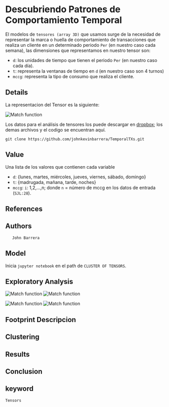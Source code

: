 # Descubriendo Patrones de Comportamiento Temporal

El modelos de `tensores (array 3D)` que usamos surge de la necesidad de representar la marca o huella de comportamiento de transacciones que realiza un cliente en un determinado periodo `Per` (en nuestro caso cada semana), las dimensiones que representamos en nuestro tensor son:

- `d`: los unidades de tiempo que tienen el periodo `Per` (en nuestro caso cada día).
- `t`: representa la ventanas de tiempo en `d` (en nuestro caso son 4 turnos)
- `mccg`:  representa la tipo de consumo que realiza el cliente.


## Details
La representacion del Tensor es la siguiente:

![Match function](https://user-images.githubusercontent.com/7105645/46182744-421d5600-c293-11e8-8b30-efd93fa1395a.png)

Los datos para el análisis de tensores los puede descargar en [dropbox][dropbox];
los demas archivos y el codigo se encuentran aquí.
```git
git clone https://github.com/johnkevinbarrera/TemporalTXs.git
```

## Value

Una lista de los valores que contienen cada variable

- `d`: {lunes, martes, miércoles, jueves, viernes, sábado, domingo}
- `t`: {madrugada, mañana, tarde, noches}
- `mccg`:  `i`: 1,2,...,n;  donde `n` = número de mccg en los datos de entrada (`SJL:28`).


## References

## Authors
       John Barrera

## Model

Inicia `jupyter notebook` en el path de `CLUSTER OF TENSORS`.


## Exploratory Analysis

![Match function](https://user-images.githubusercontent.com/7105645/46185777-0ab5a600-c2a1-11e8-9fc8-ea4c85b2c23c.png)
![Match function](https://user-images.githubusercontent.com/7105645/46185787-143f0e00-c2a1-11e8-8dc8-9758085baee6.png)


![Match function](https://user-images.githubusercontent.com/7105645/46185869-6bdd7980-c2a1-11e8-97f5-b460377c4aaa.png)
![Match function](https://user-images.githubusercontent.com/7105645/46185882-75ff7800-c2a1-11e8-8e5c-1b369deb0709.png)


## Footprint Descripcion

## Clustering

## Results




## Conclusion  


## keyword
	Tensors

[unregistered]:http://docs.julialang.org/en/release-0.5/manual/packages/#installing-unregistered-packages
[version]:http://julialang.org/downloads/platform.html
[gadfly]:http://gadflyjl.org/stable/
[dropbox]:https://www.dropbox.com/sh/l7pagph43ufs70e/AADkJhyEvLQeVrXCrgs9q9pha?dl=0
